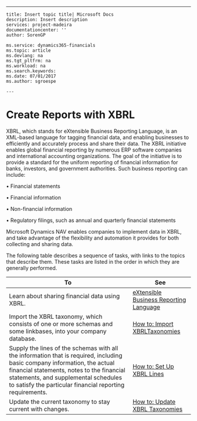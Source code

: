 ---
    title: Insert topic title| Microsoft Docs
    description: Insert description
    services: project-madeira
    documentationcenter: ''
    author: SorenGP

    ms.service: dynamics365-financials
    ms.topic: article
    ms.devlang: na
    ms.tgt_pltfrm: na
    ms.workload: na
    ms.search.keywords:
    ms.date: 07/01/2017
    ms.author: sgroespe

    ---
# Create Reports with XBRL
XBRL, which stands for eXtensible Business Reporting Language, is an XML-based language for tagging financial data, and enabling businesses to efficiently and accurately process and share their data. The XBRL initiative enables global financial reporting by numerous ERP software companies and international accounting organizations. The goal of the initiative is to provide a standard for the uniform reporting of financial information for banks, investors, and government authorities. Such business reporting can include:  
  
 • Financial statements  
  
 • Financial information  
  
 • Non-financial information  
  
 • Regulatory filings, such as annual and quarterly financial statements  
  
 Microsoft Dynamics NAV enables companies to implement data in XBRL, and take advantage of the flexibility and automation it provides for both collecting and sharing data.  
  
 The following table describes a sequence of tasks, with links to the topics that describe them. These tasks are listed in the order in which they are generally performed.  
  
|**To**|**See**|  
|------------|-------------|  
|Learn about sharing financial data using XBRL.|[eXtensible Business Reporting Language](../FullExperience/extensible-business-reporting-language.md)|  
|Import the XBRL taxonomy, which consists of one or more schemas and some linkbases, into your company database.|[How to: Import XBRLTaxonomies](../FullExperience/how-to-import-xbrltaxonomies.md)|  
|Supply the lines of the schemas with all the information that is required, including basic company information, the actual financial statements, notes to the financial statements, and supplemental schedules to satisfy the particular financial reporting requirements.|[How to: Set Up XBRL Lines](../FullExperience/how-to-set-up-xbrl-lines.md)|  
|Update the current taxonomy to stay current with changes.|[How to: Update XBRL Taxonomies](../FullExperience/how-to-update-xbrl-taxonomies.md)|